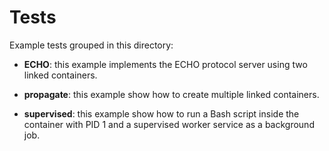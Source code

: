 # Tests

Example tests grouped in this directory:

* **ECHO**: this example implements the ECHO protocol server using two linked containers.

* **propagate**: this example show how to create multiple linked containers.

* **supervised**: this example show how to run a Bash script inside the container with PID 1 and
a supervised worker service as a background job.

<!--
vim:syntax=markdown:et:ts=4:sw=4:ai
-->

